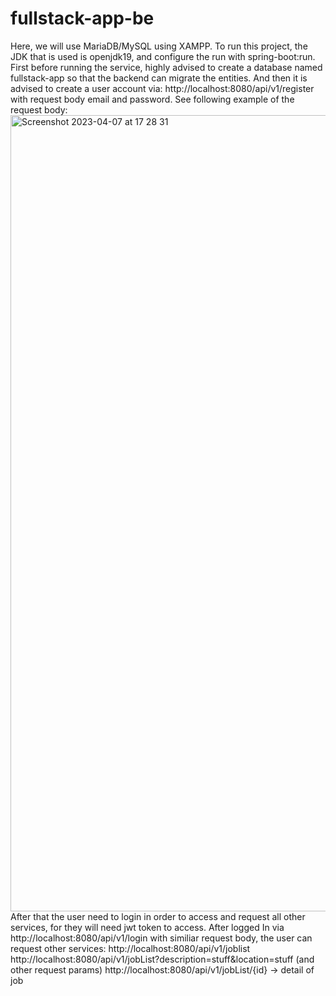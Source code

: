 # fullstack-app-be

Here, we will use MariaDB/MySQL using XAMPP. To run this project, the JDK that is used is openjdk19, and configure the run with spring-boot:run. 
First before running the service, highly advised to create a database named fullstack-app so that the backend can migrate the entities. And then it is advised to create a user account via:
http://localhost:8080/api/v1/register with request body email and password. See following example of the request body:
<img width="1274" alt="Screenshot 2023-04-07 at 17 28 31" src="https://user-images.githubusercontent.com/73422524/230593449-59762105-9e62-4843-8972-7bba22e64b47.png">
After that the user need to login in order to access and request all other services, for they will need jwt token to access. After logged In via http://localhost:8080/api/v1/login with similiar request body, the user can request other services:
http://localhost:8080/api/v1/joblist
http://localhost:8080/api/v1/jobList?description=stuff&location=stuff (and other request params)
http://localhost:8080/api/v1/jobList/{id} -> detail of job
